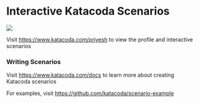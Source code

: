# Interactive Katacoda Scenarios

[![](http://shields.katacoda.com/katacoda/priyesh/count.svg)](https://www.katacoda.com/priyesh "Get your profile on Katacoda.com")

Visit https://www.katacoda.com/priyesh to view the profile and interactive scenarios

### Writing Scenarios
Visit https://www.katacoda.com/docs to learn more about creating Katacoda scenarios

For examples, visit https://github.com/katacoda/scenario-example
